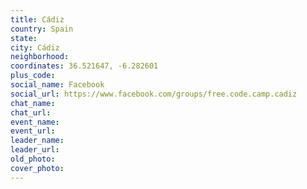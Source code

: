 ```yaml
---
title: Cádiz
country: Spain
state: 
city: Cádiz
neighborhood: 
coordinates: 36.521647, -6.282601
plus_code:
social_name: Facebook
social_url: https://www.facebook.com/groups/free.code.camp.cadiz
chat_name:
chat_url:
event_name:
event_url:
leader_name:
leader_url:
old_photo: 
cover_photo:
---
```

